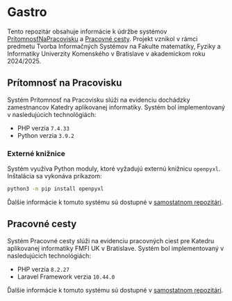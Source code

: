 # Gastro

Tento repozitár obsahuje informácie k údržbe systémov [PrítomnosťNaPracovisku](https://github.com/TIS2017/PritomnostNaPracovisku) a [Pracovné cesty](https://github.com/TIS2023-FMFI/pracovne-cesty). Projekt vznikol v rámci predmetu Tvorba Informačných Systémov na Fakulte matematiky, Fyziky a Informatiky Univerzity Komenského v Bratislave v akademickom roku 2024/2025.

## Prítomnosť na Pracovisku

Systém Prítomnosť na Pracovisku slúži na evidenciu dochádzky zamestnancov Katedry aplikovanej informatiky. Systém bol implementovaný v nasledujúcich technológiách:

- PHP verzia `7.4.33`
- Python verzia `3.9.2`

### Externé knižnice

Systém využíva Python moduly, ktoré vyžadujú externú knižnicu `openpyxl`. Inštalácia sa vykonáva príkazom:

```zsh
python3 -m pip install openpyxl
```

Ďalšie informácie k tomuto systému sú dostupné v [samostatnom repozitári](https://github.com/TIS2017/PritomnostNaPracovisku).

## Pracovné cesty

Systém Pracovné cesty slúži na evidenciu pracovných ciest pre Katedru aplikovanej informatiky FMFI UK v Bratislave. Systém bol implementovaný v nasledujúcich technológiách:

- PHP verzia `8.2.27`
- Laravel Framework verzia `10.44.0`

Ďalšie informácie k tomuto systému sú dostupné v [samostatnom repozitári](https://github.com/TIS2023-FMFI/pracovne-cesty).

